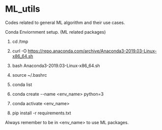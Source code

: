 # ML_utils
Codes related to general ML algorithm and their use cases.

Conda Enviornment setup. (ML related packages)

1. cd /tmp
2. curl -O https://repo.anaconda.com/archive/Anaconda3-2019.03-Linux-x86_64.sh

3. bash Anaconda3-2019.03-Linux-x86_64.sh
4. source ~/.bashrc
5. conda list

6. conda create --name <env_name> python=3
7. conda activate <env_name>

8. pip install -r requirements.txt

Always remember to be in <env_name> to use ML packages.
